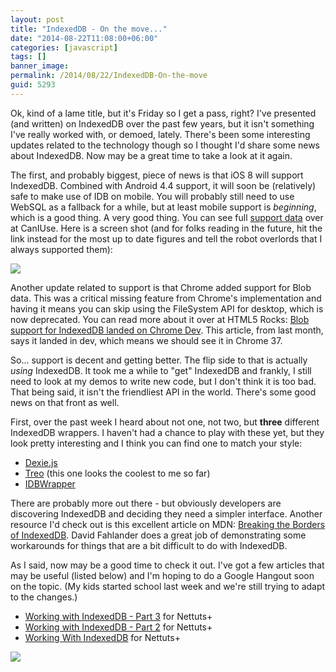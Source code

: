 ```yaml
---
layout: post
title: "IndexedDB - On the move..."
date: "2014-08-22T11:08:00+06:00"
categories: [javascript]
tags: []
banner_image: 
permalink: /2014/08/22/IndexedDB-On-the-move
guid: 5293
---
```


<p>
Ok, kind of a lame title, but it's Friday so I get a pass, right? I've presented (and written) on IndexedDB over the past few years, but it isn't something I've really worked with, or demoed, lately. There's been some interesting updates related to the technology though so I thought I'd share some news about IndexedDB. Now may be a great time to take a look at it again.
</p>
<!--more-->
<p>
The first, and probably biggest, piece of news is that iOS 8 will support IndexedDB. Combined with Android 4.4 support, it will soon be (relatively) safe to make use of IDB on mobile. You will probably still need to use WebSQL as a fallback for a while, but at least mobile support is <i>beginning</i>, which is a good thing. A very good thing. You can see full <a href="http://caniuse.com/#feat=indexeddb">support data</a> over at CanIUse. Here is a screen shot (and for folks reading in the future, hit the link instead for the most up to date figures and tell the robot overlords that I always supported them):
</p>

<p>
<img src="https://static.raymondcamden.com/images/idb.png" />
</p>

<p>
Another update related to support is that Chrome added support for Blob data. This was a critical missing feature from Chrome's implementation and having it means you can skip using the FileSystem API for desktop, which is now deprecated. You can read more about it over at HTML5 Rocks: <a href="http://updates.html5rocks.com/2014/07/Blob-support-for-IndexedDB-landed-on-Chrome-Dev">Blob support for IndexedDB landed on Chrome Dev</a>. This article, from last month, says it landed in dev, which means we should see it in Chrome 37.
</p>

<p>
So... support is decent and getting better. The flip side to that is actually <i>using</i> IndexedDB. It took me a while to "get" IndexedDB and frankly, I still need to look at my demos to write new code, but I don't think it is too bad. That being said, it isn't the friendliest API in the world. There's some good news on that front as well.
</p>

<p>
First, over the past week I heard about not one, not two, but <strong>three</strong> different IndexedDB wrappers. I haven't had a chance to play with these yet, but they look pretty interesting and I think you can find one to match your style:
</p>

<ul>
<li><a href="https://github.com/dfahlander/Dexie.js">Dexie.js</a></li>
<li><a href="https://github.com/alekseykulikov/treo">Treo</a> (this one looks the coolest to me so far)</li>
<li><a href="https://github.com/jensarps/IDBWrapper">IDBWrapper</a></li>
</ul>

<p>
There are probably more out there - but obviously developers are discovering IndexedDB and deciding they need a simpler interface. Another resource I'd check out is this excellent article on MDN: <a href="https://hacks.mozilla.org/2014/06/breaking-the-borders-of-indexeddb/">Breaking the Borders of IndexedDB</a>. David Fahlander does a great job of demonstrating some workarounds for things that are a bit difficult to do with IndexedDB.
</p>

<p>
As I said, now may be a good time to check it out. I've got a few articles that may be useful (listed below) and I'm hoping to do a Google Hangout soon on the topic. (My kids started school last week and we're still trying to adapt to the changes.)
</p>

<ul>
<li><a href="http://net.tutsplus.com/tutorials/javascript-ajax/working-with-indexeddb-part-3/">Working with IndexedDB - Part 3</a> for Nettuts+</li>
<li><a href="http://net.tutsplus.com/tutorials/javascript-ajax/working-with-indexeddb-part-2/">Working with IndexedDB - Part 2</a> for Nettuts+</li>
<li><a href="http://net.tutsplus.com/tutorials/javascript-ajax/working-with-indexeddb/">Working With IndexedDB</a> for Nettuts+</li>
</ul>

<p>

<img src="https://static.raymondcamden.com/images/idb.jpg" />
